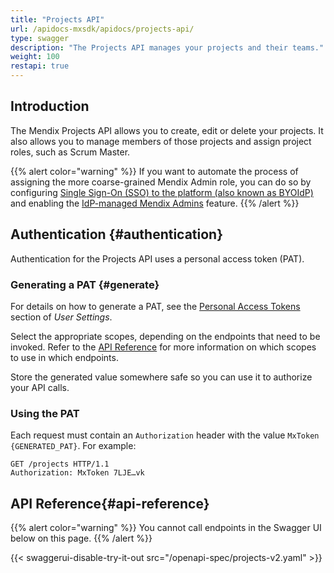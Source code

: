 ```yaml
---
title: "Projects API"
url: /apidocs-mxsdk/apidocs/projects-api/
type: swagger
description: "The Projects API manages your projects and their teams."
weight: 100
restapi: true
---
```


## Introduction

The Mendix Projects API allows you to create, edit or delete your projects. It also allows you to manage members of those projects and assign project roles, such as Scrum Master.

{{% alert color="warning" %}}
If you want to automate the process of assigning the more coarse-grained Mendix Admin role, you can do so by configuring [Single Sign-On (SSO) to the platform (also known as BYOIdP)](/control-center/security/set-up-sso-byoidp/) and enabling the [IdP-managed Mendix Admins](/control-center/security-settings/#idp-managed-mendix-admins) feature.
{{% /alert %}}

## Authentication {#authentication}

Authentication for the Projects API uses a personal access token (PAT).

### Generating a PAT {#generate}

For details on how to generate a PAT, see the [Personal Access Tokens](/community-tools/mendix-profile/user-settings/#pat) section of *User Settings*.

Select the appropriate scopes, depending on the endpoints that need to be invoked. Refer to the [API Reference](#api-reference) for more information on which scopes to use in which endpoints.

Store the generated value somewhere safe so you can use it to authorize your API calls.

### Using the PAT

Each request must contain an `Authorization` header with the value `MxToken {GENERATED_PAT}`. For example:

```http
GET /projects HTTP/1.1
Authorization: MxToken 7LJE…vk
```

## API Reference{#api-reference}

{{% alert color="warning" %}}
You cannot call endpoints in the Swagger UI below on this page.
{{% /alert %}}

{{< swaggerui-disable-try-it-out src="/openapi-spec/projects-v2.yaml"  >}}

